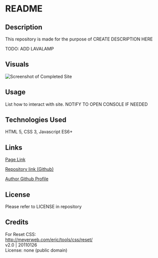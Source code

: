 # README

## Description

This repository is made for the purpose of CREATE DESCRIPTION HERE

TODO:  ADD LAVALAMP

## Visuals

![Screenshot of Completed Site]()

## Usage

List how to interact with site.  NOTIFY TO OPEN CONSOLE IF NEEDED

## Technologies Used

HTML 5, CSS 3, Javascript ES6+

## Links

[Page Link]()

[Repository link (Github)]()

[Author Github Profile](https://github.com/jtschams)

## License

Please refer to LICENSE in repository

## Credits

For Reset CSS: \
http://meyerweb.com/eric/tools/css/reset/ \
v2.0 | 20110126 \
License: none (public domain)
